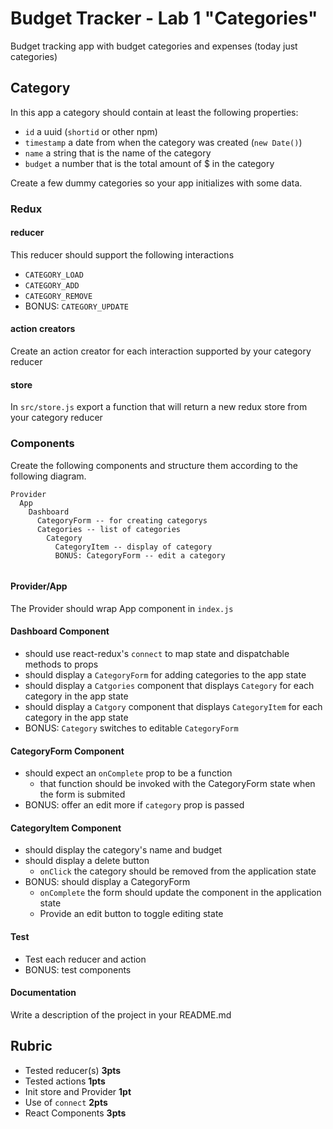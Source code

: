 Budget Tracker - Lab 1 "Categories"
===

Budget tracking app with budget categories and expenses (today just categories)
 
## Category 

In this app a category should contain at least the following properties:

* `id` a uuid (`shortid` or other npm)
* `timestamp` a date from when the category was created (`new Date()`)
* `name` a string that is the name of the category
* `budget` a number that is the total amount of $ in the category 

Create a few dummy categories so your app initializes with some data.

### Redux

#### reducer

This reducer should support the following interactions 

* `CATEGORY_LOAD`
* `CATEGORY_ADD`
* `CATEGORY_REMOVE`
* BONUS: `CATEGORY_UPDATE`

#### action creators

Create an action creator for each interaction supported by your category reducer

#### store

In `src/store.js` export a function  that will return a new redux store from your category reducer

### Components

Create the following components and structure them according to the following diagram.  

``` 
Provider
  App
    Dashboard
      CategoryForm -- for creating categorys
      Categories -- list of categories
        Category
          CategoryItem -- display of category
          BONUS: CategoryForm -- edit a category
        
```

#### Provider/App 

The Provider should wrap App component in `index.js`

#### Dashboard Component 

* should use react-redux's `connect` to map state and dispatchable methods to props
* should display a `CategoryForm` for adding categories to the app state
* should display a `Catgories` component that displays `Category` for each category in the app state
* should display a `Catgory` component that displays `CategoryItem` for each category in the app state
* BONUS: `Category` switches to editable `CategoryForm`

#### CategoryForm Component

* should expect an `onComplete` prop to be a function
  * that function should be invoked with the CategoryForm state when the form is submited
* BONUS: offer an edit more if `category` prop is passed

#### CategoryItem Component
* should display the category's name and budget
* should display a delete button
  * `onClick` the category should be removed from the application state
* BONUS: should display a CategoryForm
  * `onComplete` the form should update the component in the application state
  * Provide an edit button to toggle editing state

#### Test

* Test each reducer and action
* BONUS: test components

####  Documentation  

Write a description of the project in your README.md

## Rubric

* Tested reducer(s) **3pts**
* Tested actions **1pts**
* Init store and Provider **1pt**
* Use of `connect` **2pts**
* React Components **3pts**
